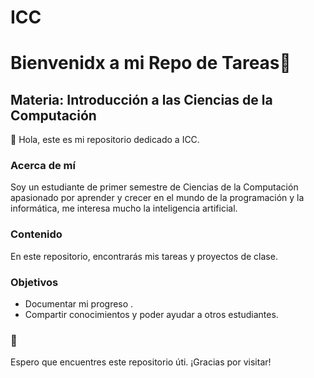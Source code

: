 # ICC
# Bienvenidx a mi Repo de Tareas🚀

## Materia: Introducción a las Ciencias de la Computación

👋 Hola, este es mi repositorio dedicado a ICC.

### Acerca de mí

Soy un estudiante de primer semestre de Ciencias de la Computación apasionado por aprender y crecer en el mundo de la programación y la informática, me interesa mucho la inteligencia artificial.

### Contenido 

En este repositorio, encontrarás mis tareas y proyectos de clase.

### Objetivos

- Documentar mi progreso .
- Compartir conocimientos y poder ayudar a otros estudiantes.

### 🚀

Espero que encuentres este repositorio úti.
¡Gracias por visitar!



